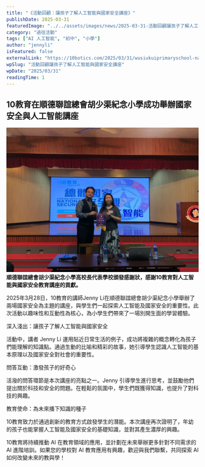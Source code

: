 ```yaml
---
title: "《活動回顧：讓孩子了解人工智能與國家安全講座》"
publishDate: 2025-03-31
featuredImage: "../../assets/images/news/2025-03-31-活動回顧讓孩子了解人工智能與國家安全講座/image1.jpeg"
category: "過往活動"
tags: ["AI 人工智能", "初中", "小學"]
author: "jennyli"
isFeatured: false
externalLink: "https://10botics.com/2025/03/31/wusiukuiprimaryschool-national-security-talk/"
wpSlug: "活動回顧讓孩子了解人工智能與國家安全講座"
wpDate: "2025/03/31"
readingTime: 1
---
```


## 10教育在順德聯誼總會胡少渠紀念小學成功舉辦國家安全與人工智能講座

![](../../assets/images/news/2025-03-31-活動回顧讓孩子了解人工智能與國家安全講座/image2.jpeg)**順德聯誼總會胡少渠紀念小學高校長代表學校頒發感謝狀，感謝10教育對人工智能與國家安全教育講座的貢獻。**

2025年3月28日，10教育的講師Jenny Li在順德聯誼總會胡少渠紀念小學舉辦了兩場國家安全為主題的講座，與學生們一起探索人工智能及國家安全的重要性。此次活動以趣味性和互動性為核心，為小學生們帶來了一場別開生面的學習體驗。

深入淺出：讓孩子了解人工智能與國家安全

活動中，講者 Jenny Li 運用貼近日常生活的例子，成功將複雜的概念轉化為孩子們能理解的知識點。通過生動的比喻和精彩的故事，她引導學生認識人工智能的基本原理以及國家安全對社會的重要性。

問答互動：激發孩子的好奇心

活潑的問答環節是本次講座的亮點之一。Jenny 引導學生進行思考，並鼓勵他們提出關於科技和安全的問題。在輕鬆的氛圍中，學生們既獲得知識，也提升了對科技的興趣。

教育使命：為未來播下知識的種子

10教育致力於通過創新的教育方式啟發學生的潛能。本次講座再次證明了，年幼的孩子也能掌握人工智能及國家安全的基礎知識，並對其產生濃厚的興趣。

10教育將持續推動 AI 在教育領域的應用，並計劃在未來舉辦更多針對不同需求的 AI 進階培訓。如果您的學校對 AI 教育應用有興趣，歡迎與我們聯繫，共同探索 AI 如何改變未來的教與學！